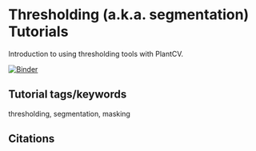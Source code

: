 # Thresholding (a.k.a. segmentation) Tutorials

Introduction to using thresholding tools with PlantCV.


[![Binder](https://mybinder.org/badge_logo.svg)](https://mybinder.org/v2/gh/danforthcenter/plantcv-tutorial-threshold/HEAD?labpath=index.ipynb)

## Tutorial tags/keywords

thresholding, segmentation, masking

## Citations


